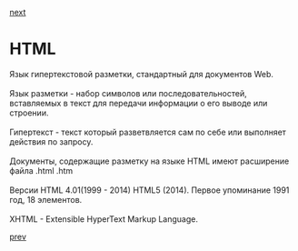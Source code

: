 <a href="05.md">next</a>

<h1>HTML</h1>

<div>
    Язык гипертекстовой разметки, стандартный для документов Web.
    <br/>
    <br/>
    Язык разметки - набор символов или последовательностей, вставляемых в текст для передачи информации о его выводе или строении.
    <br/>
    <br/>
    Гипертекст - текст который разветвляется сам по себе или выполняет действия по запросу.
    <br/>
    <br/>
    Документы, содержащие разметку на языке HTML имеют расширение файла .html .htm
    <br/>
    <br/>
    Версии HTML 4.01(1999 - 2014) HTML5 (2014). Первое упоминание 1991 год, 18 элементов.
    <br/>
    <br/>
    XHTML - Extensible HyperText Markup Language.
</div>

<a href="03.md">prev</a>